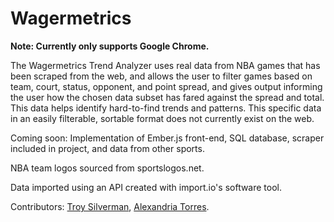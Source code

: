 # Wagermetrics

**Note: Currently only supports Google Chrome.**

The Wagermetrics Trend Analyzer uses real data from NBA games that has been scraped from the web, and allows the user to filter games based on team, court, status, opponent, and point spread, and gives output informing the user how the chosen data subset has fared against the spread and total. This data helps identify hard-to-find trends and patterns. This specific data in an easily filterable, sortable format does not currently exist on the web.

Coming soon: Implementation of Ember.js front-end, SQL database, scraper included in project, and data from other sports.

NBA team logos sourced from sportslogos.net.

Data imported using an API created with import.io's software tool.

Contributors: [Troy Silverman](https://github.com/TRSilverman), [Alexandria Torres](https://github.com/alexandriaseattle).
